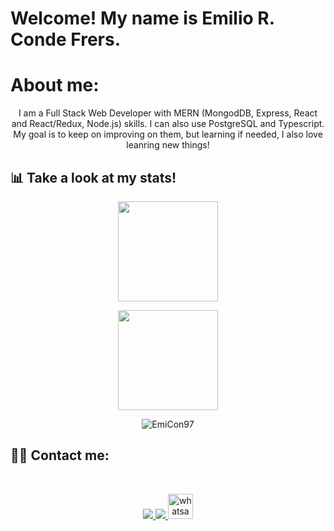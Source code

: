 # Welcome! My name is Emilio R. Conde Frers.

# About me:
<p align="center">I am a Full Stack Web Developer with MERN (MongodDB, Express, React and React/Redux, Node.js) skills. I can also use PostgreSQL and Typescript. My goal is to keep on improving on them, but learning if needed, I also love leanring new things!</p>

## 📊 Take a look at my stats!
<a href="https://github.com/EmiCon97" >
<p align="center" bgcolor="white" ><img height="160em" src="https://github-readme-stats.vercel.app/api?username=EmiCon97&show_icons=true&bg_color=fff&title_color=DD6387&icon_color=BD93F9&text_color=023047&border_color=fff" /></p>
<p align="center" bgcolor="white" ><img height="160em" src="https://github-readme-stats.vercel.app/api/top-langs/?username=EmiCon97&layout=compact&bg_color=fff&title_color=DD6387&icon_color=BD93F9&text_color=023047&border_color=fff" /></p>
</a>
<p align="center" ><img src="https://github-readme-streak-stats.herokuapp.com/?user=EmiCon97&theme=light" alt="EmiCon97" /></p>

## ✍🏻 Contact me:
</br>
<p align="center" bgcolor="white" ><a href="mailto:derleuchtturm97@gmail.com" target="_blank">
<img src="https://img.icons8.com/color/48/000000/gmail-new.png"/>
</a>
<a href="https://www.linkedin.com/in/emilio-rodrigo-conde-frers-827016230/" target="_blank">
<img src="https://img.icons8.com/color/48/000000/linkedin.png"/>
</a>
<a href="https://wa.link/axr0dz" target="_blank"> 
<img src="https://img.icons8.com/external-justicon-lineal-color-justicon/64/000000/external-whatsapp-social-media-justicon-lineal-color-justicon.png" alt="whatsapp" width="40" height="40"/>
 </a></p>
</br>


